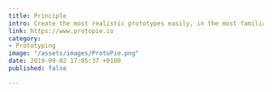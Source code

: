 ```yaml
---
title: Principle
intro: Create the most realistic prototypes easily, in the most familiar way to you.
link: https://www.protopie.io
category:
- Prototyping
image: "/assets/images/ProtoPie.png"
date: 2019-09-02 17:05:37 +0100
published: false

---
```

